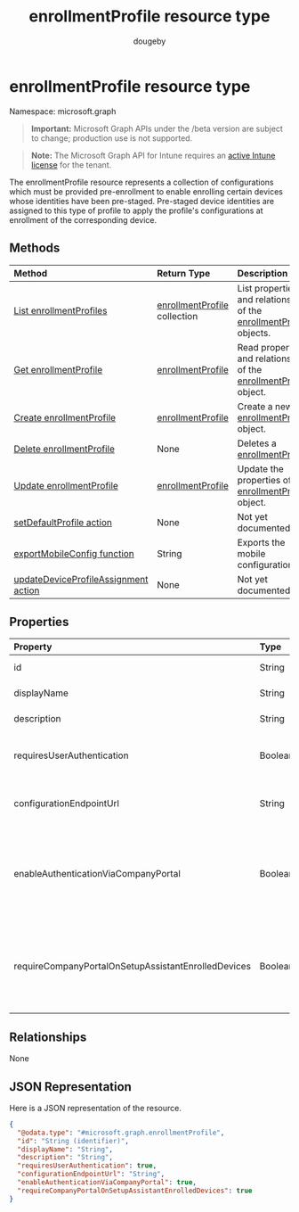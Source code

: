 ﻿---
title: "enrollmentProfile resource type"
description: "The enrollmentProfile resource represents a collection of configurations which must be provided pre-enrollment to enable enrolling certain devices whose identities have been pre-staged. Pre-staged device identities are assigned to this type of profile to apply the profile's configurations at enrollment of the corresponding device."
author: "dougeby"
localization_priority: Normal
ms.prod: "intune"
doc_type: resourcePageType
---

# enrollmentProfile resource type

Namespace: microsoft.graph

> **Important:** Microsoft Graph APIs under the /beta version are subject to change; production use is not supported.

> **Note:** The Microsoft Graph API for Intune requires an [active Intune license](https://go.microsoft.com/fwlink/?linkid=839381) for the tenant.

The enrollmentProfile resource represents a collection of configurations which must be provided pre-enrollment to enable enrolling certain devices whose identities have been pre-staged. Pre-staged device identities are assigned to this type of profile to apply the profile's configurations at enrollment of the corresponding device.

## Methods

| Method                                                                                                              | Return Type                                                                         | Description                                                                                                                |
| :------------------------------------------------------------------------------------------------------------------ | :---------------------------------------------------------------------------------- | :------------------------------------------------------------------------------------------------------------------------- |
| [List enrollmentProfiles](../api/intune-enrollment-enrollmentprofile-list.md)                                       | [enrollmentProfile](../resources/intune-enrollment-enrollmentprofile.md) collection | List properties and relationships of the [enrollmentProfile](../resources/intune-enrollment-enrollmentprofile.md) objects. |
| [Get enrollmentProfile](../api/intune-enrollment-enrollmentprofile-get.md)                                          | [enrollmentProfile](../resources/intune-enrollment-enrollmentprofile.md)            | Read properties and relationships of the [enrollmentProfile](../resources/intune-enrollment-enrollmentprofile.md) object.  |
| [Create enrollmentProfile](../api/intune-enrollment-enrollmentprofile-create.md)                                    | [enrollmentProfile](../resources/intune-enrollment-enrollmentprofile.md)            | Create a new [enrollmentProfile](../resources/intune-enrollment-enrollmentprofile.md) object.                              |
| [Delete enrollmentProfile](../api/intune-enrollment-enrollmentprofile-delete.md)                                    | None                                                                                | Deletes a [enrollmentProfile](../resources/intune-enrollment-enrollmentprofile.md).                                        |
| [Update enrollmentProfile](../api/intune-enrollment-enrollmentprofile-update.md)                                    | [enrollmentProfile](../resources/intune-enrollment-enrollmentprofile.md)            | Update the properties of a [enrollmentProfile](../resources/intune-enrollment-enrollmentprofile.md) object.                |
| [setDefaultProfile action](../api/intune-enrollment-enrollmentprofile-setdefaultprofile.md)                         | None                                                                                | Not yet documented                                                                                                         |
| [exportMobileConfig function](../api/intune-enrollment-enrollmentprofile-exportmobileconfig.md)                     | String                                                                              | Exports the mobile configuration                                                                                           |
| [updateDeviceProfileAssignment action](../api/intune-enrollment-enrollmentprofile-updatedeviceprofileassignment.md) | None                                                                                | Not yet documented                                                                                                         |

## Properties

| Property                                            | Type    | Description                                                                     |
| :-------------------------------------------------- | :------ | :------------------------------------------------------------------------------ |
| id                                                  | String  | The GUID for the object                                                         |
| displayName                                         | String  | Name of the profile                                                             |
| description                                         | String  | Description of the profile                                                      |
| requiresUserAuthentication                          | Boolean | Indicates if the profile requires user authentication                           |
| configurationEndpointUrl                            | String  | Configuration endpoint url to use for Enrollment                                |
| enableAuthenticationViaCompanyPortal                | Boolean | Indicates to authenticate with Apple Setup Assistant instead of Company Portal. |
| requireCompanyPortalOnSetupAssistantEnrolledDevices | Boolean | Indicates that Company Portal is required on setup assistant enrolled devices   |

## Relationships

None

## JSON Representation

Here is a JSON representation of the resource.

<!-- {
  "blockType": "resource",
  "keyProperty": "id",
  "@odata.type": "microsoft.graph.enrollmentProfile"
}
-->

```json
{
  "@odata.type": "#microsoft.graph.enrollmentProfile",
  "id": "String (identifier)",
  "displayName": "String",
  "description": "String",
  "requiresUserAuthentication": true,
  "configurationEndpointUrl": "String",
  "enableAuthenticationViaCompanyPortal": true,
  "requireCompanyPortalOnSetupAssistantEnrolledDevices": true
}
```
